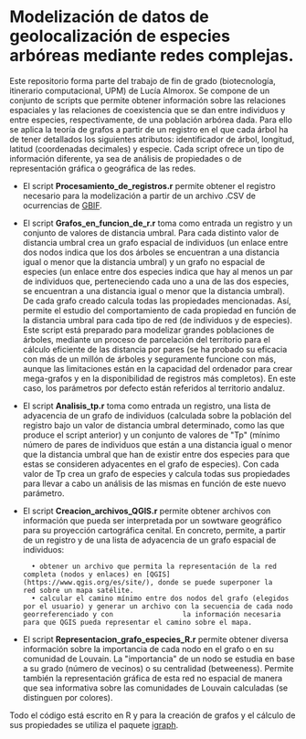 # Modelización de datos de geolocalización de especies arbóreas mediante redes complejas. 

Este repositorio forma parte del trabajo de fin de grado (biotecnología, itinerario computacional, UPM) de Lucía Almorox. Se compone de un conjunto de scripts que permite obtener información sobre las relaciones espaciales y las relaciones de coexistencia que se dan entre individuos y entre especies, respectivamente,  de una población arbórea dada. Para ello se aplica la teoría de grafos a partir de un registro en el que cada árbol ha de tener detallados los siguientes atributos: identificador de árbol, longitud, latitud (coordenadas decimales) y especie. Cada script ofrece un tipo de información diferente, ya sea de análisis de propiedades o de representación gráfica o geográfica de las redes. 

- El script **Procesamiento_de_registros.r** permite obtener el registro necesario para la modelización a partir de un archivo .CSV de ocurrencias de [GBIF](https://www.gbif.org/).
- El script **Grafos_en_funcion_de_r.r** toma como entrada un registro y un conjunto de valores de distancia umbral. Para cada distinto valor de distancia umbral crea un grafo espacial de individuos (un enlace entre dos nodos indica que los dos árboles se encuentran a una distancia igual o menor que la distancia umbral)  y un grafo no espacial de especies (un enlace entre dos especies indica que hay al menos un par de individuos que, perteneciendo cada uno a una de las dos especies, se encuentran a una distancia igual o  menor que la distancia umbral). De cada grafo creado calcula todas las propiedades mencionadas. Así, permite el estudio del comportamiento de cada propiedad en función de la distancia umbral para cada tipo de red (de individuos y de especies). Este script está preparado para modelizar grandes poblaciones de árboles, mediante un proceso de parcelación del territorio para el cálculo eficiente de las distancia por pares (se ha probado su eficacia con más de un millón de árboles y seguramente funcione con más, aunque las limitaciones están en la capacidad del ordenador para crear mega-grafos y en la disponibilidad de registros más completos). En este caso, los parámetros por defecto están referidos al territorio andaluz.
- El script **Analisis_tp.r** toma como entrada un registro, una lista de adyacencia de un grafo de individuos (calculada sobre la población del registro bajo un valor de distancia umbral determinado, como las que produce el script anterior) y un conjunto de valores de "Tp" (mínimo número de pares de individuos que están a una distancia igual o menor que la distancia umbral que han de existir entre dos especies para que estas se consideren adyacentes en el grafo de especies). Con cada valor de Tp crea un grafo de especies y calcula todas sus propiedades para llevar a cabo un análisis de las mismas en función de este nuevo parámetro.
- El script **Creacion_archivos_QGIS.r** permite obtener archivos con información que pueda ser interpretada por un sowtware geográfico para su proyección cartográfica cenital. En concreto, permite, a partir de un registro y de una lista de adyacencia de un grafo espacial de individuos:

        • obtener un archivo que permita la representación de la red completa (nodos y enlaces) en [QGIS](https://www.qgis.org/es/site/), donde se puede superponer la           red sobre un mapa satélite. 
        • calcular el camino mínimo entre dos nodos del grafo (elegidos por el usuario) y generar un archivo con la secuencia de cada nodo georreferenciado y con                 la información necesaria para que QGIS pueda representar el camino sobre el mapa. 
- El script **Representacion_grafo_especies_R.r** permite obtener diversa información sobre la importancia de cada nodo en el grafo o en su comunidad de Louvain. La "importancia" de un nodo se estudia en base a su grado (número de vecinos) o su centralidad (betweeness). Permite también la representación gráfica de esta red no espacial de manera que sea informativa sobre las comunidades de Louvain calculadas (se distinguen por colores).  

Todo el código está escrito en R y para la creación de grafos y el cálculo de sus propiedades se utiliza el paquete [igraph](https://igraph.org/r).
